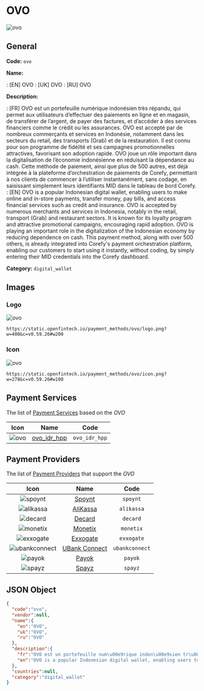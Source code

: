 
# OVO 
![ovo](https://static.openfintech.io/payment_methods/ovo/logo.png?w=400&c=v0.59.26#w200)  

## General 
**Code:** `ovo` 
 
**Name:** 
 
:	[EN] OVO 
:	[UK] OVO 
:	[RU] OVO 
 
**Description:** 
 
: [FR] OVO est un portefeuille numérique indonésien très répandu, qui permet aux utilisateurs d’effectuer des paiements en ligne et en magasin, de transférer de l’argent, de payer des factures, et d’accéder à des services financiers comme le crédit ou les assurances. OVO est accepté par de nombreux commerçants et services en Indonésie, notamment dans les secteurs du retail, des transports (Grab) et de la restauration. Il est connu pour son programme de fidélité et ses campagnes promotionnelles attractives, favorisant son adoption rapide. OVO joue un rôle important dans la digitalisation de l’économie indonésienne en réduisant la dépendance au cash. Cette méthode de paiement, ainsi que plus de 500 autres, est déjà intégrée à la plateforme d’orchestration de paiements de Corefy, permettant à nos clients de commencer à l’utiliser instantanément, sans codage, en saisissant simplement leurs identifiants MID dans le tableau de bord Corefy. 
: [EN] OVO is a popular Indonesian digital wallet, enabling users to make online and in-store payments, transfer money, pay bills, and access financial services such as credit and insurance. OVO is accepted by numerous merchants and services in Indonesia, notably in the retail, transport (Grab) and restaurant sectors. It is known for its loyalty program and attractive promotional campaigns, encouraging rapid adoption. OVO is playing an important role in the digitalization of the Indonesian economy by reducing dependence on cash. This payment method, along with over 500 others, is already integrated into Corefy's payment orchestration platform, enabling our customers to start using it instantly, without coding, by simply entering their MID credentials into the Corefy dashboard. 
 
**Category:** `digital_wallet` 
 

## Images 

### Logo 
![ovo](https://static.openfintech.io/payment_methods/ovo/logo.png?w=400&c=v0.59.26#w200)  

```
https://static.openfintech.io/payment_methods/ovo/logo.png?w=400&c=v0.59.26#w200
```  

### Icon 
![ovo](https://static.openfintech.io/payment_methods/ovo/icon.png?w=278&c=v0.59.26#w100)  

```
https://static.openfintech.io/payment_methods/ovo/icon.png?w=278&c=v0.59.26#w100
```  

## Payment Services 
 
The list of [Payment Services](/payment-services/) based on the _OVO_ 

|Icon|Name|Code| 
|:---:|:---:|:---:| 
|![ovo](https://static.openfintech.io/payment_methods/ovo/icon.png?w=278&c=v0.59.26#w100) |[ovo_idr_hpp](/payment-services/ovo_idr_hpp/)|`ovo_idr_hpp`| 
 

## Payment Providers 
 
The list of [Payment Providers](/payment-providers/) that support the _OVO_ 

|Icon|Name|Code| 
|:---:|:---:|:---:| 
|![spoynt](https://static.openfintech.io/payment_providers/spoynt/icon.svg?w=278&c=v0.59.26#w100) |[Spoynt](/payment-providers/spoynt/)|`spoynt`| 
|![alikassa](https://static.openfintech.io/payment_providers/alikassa/icon.svg?w=278&c=v0.59.26#w100) |[AliKassa](/payment-providers/alikassa/)|`alikassa`| 
|![decard](https://static.openfintech.io/payment_providers/decard/icon.svg?w=278&c=v0.59.26#w100) |[Decard](/payment-providers/decard/)|`decard`| 
|![monetix](https://static.openfintech.io/payment_providers/monetix/icon.png?w=278&c=v0.59.26#w100) |[Monetix](/payment-providers/monetix/)|`monetix`| 
|![exxogate](https://static.openfintech.io/payment_providers/exxogate/icon.svg?w=278&c=v0.59.26#w100) |[Exxogate](/payment-providers/exxogate/)|`exxogate`| 
|![ubankconnect](https://static.openfintech.io/payment_providers/ubankconnect/icon.svg?w=278&c=v0.59.26#w100) |[UBank Connect](/payment-providers/ubankconnect/)|`ubankconnect`| 
|![payok](https://static.openfintech.io/payment_providers/payok/icon.png?w=278&c=v0.59.26#w100) |[Payok](/payment-providers/payok/)|`payok`| 
|![spayz](https://static.openfintech.io/payment_providers/spayz/icon.svg?w=278&c=v0.59.26#w100) |[Spayz](/payment-providers/spayz/)|`spayz`| 
 

## JSON Object 

```json
{
  "code":"ovo",
  "vendor":null,
  "name":{
    "en":"OVO",
    "uk":"OVO",
    "ru":"OVO"
  },
  "description":{
    "fr":"OVO est un portefeuille num\u00e9rique indon\u00e9sien tr\u00e8s r\u00e9pandu, qui permet aux utilisateurs d\u2019effectuer des paiements en ligne et en magasin, de transf\u00e9rer de l\u2019argent, de payer des factures, et d\u2019acc\u00e9der \u00e0 des services financiers comme le cr\u00e9dit ou les assurances. OVO est accept\u00e9 par de nombreux commer\u00e7ants et services en Indon\u00e9sie, notamment dans les secteurs du retail, des transports (Grab) et de la restauration. Il est connu pour son programme de fid\u00e9lit\u00e9 et ses campagnes promotionnelles attractives, favorisant son adoption rapide. OVO joue un r\u00f4le important dans la digitalisation de l\u2019\u00e9conomie indon\u00e9sienne en r\u00e9duisant la d\u00e9pendance au cash. Cette m\u00e9thode de paiement, ainsi que plus de 500 autres, est d\u00e9j\u00e0 int\u00e9gr\u00e9e \u00e0 la plateforme d\u2019orchestration de paiements de Corefy, permettant \u00e0 nos clients de commencer \u00e0 l\u2019utiliser instantan\u00e9ment, sans codage, en saisissant simplement leurs identifiants MID dans le tableau de bord Corefy.",
    "en":"OVO is a popular Indonesian digital wallet, enabling users to make online and in-store payments, transfer money, pay bills, and access financial services such as credit and insurance. OVO is accepted by numerous merchants and services in Indonesia, notably in the retail, transport (Grab) and restaurant sectors. It is known for its loyalty program and attractive promotional campaigns, encouraging rapid adoption. OVO is playing an important role in the digitalization of the Indonesian economy by reducing dependence on cash. This payment method, along with over 500 others, is already integrated into Corefy's payment orchestration platform, enabling our customers to start using it instantly, without coding, by simply entering their MID credentials into the Corefy dashboard."
  },
  "countries":null,
  "category":"digital_wallet"
}
```  
